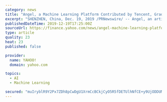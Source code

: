```yaml
---
category: news
title: "Angel, a Machine Learning Platform Contributed by Tencent, Graduates from Linux Foundation AI"
excerpt: "SHENZHEN, China, Dec. 19, 2019 /PRNewswire/ -- Angel, an artificial Intelligence project contributed by Tencent, successfully graduated from LF AI on December 19 th after evolving from a pure model training platform to a full-stack machine learning platform, an umbrella foundation of the Linux Foundation said in a statement released on Thursday."
publishedDateTime: 2019-12-19T17:25:00Z
sourceUrl: https://finance.yahoo.com/news/angel-machine-learning-platform-contributed-170000770.html
type: article
quality: 23
heat: 23
published: false

provider:
  name: YAHOO!
  domain: yahoo.com

topics:
  - AI
  - Machine Learning

secured: "muIryblR9Y2Px7ZDh8pCwDgU1XrmCcBCkjCyO5R5fDETUlhNfCE+y9UjODDUMKT4wsvqvRrP/NsBBi3GL9G2stsmOGiwDSWhpwadxhXj0VvW+d2kzby6hmhLhw+GZsHoZXSTv/cYTQw1gsUaK35Ak5efId787lT+9dUEbGNeas+XKyYOKeDdXt251kM+7HUeIhZtgVxfWFgU7vAoTAPk9kqyCufsYNLmfCf/2kKZWYC9SkNVZkyIRpyg80dDhcOfdMpjaVNkBscHPapiDbBpBw==;IU7Kb+KkdqN4aatN4dvdbA=="
---
```


